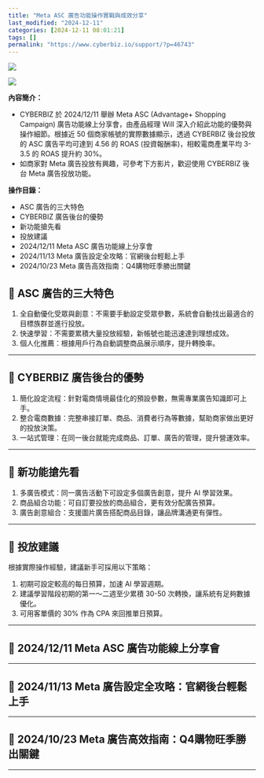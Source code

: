 ```yaml
---
title: "Meta ASC 廣告功能操作實戰與成效分享"
last_modified: "2024-12-11"
categories: [2024-12-11 08:01:21]
tags: []
permalink: "https://www.cyberbiz.io/support/?p=46743"
---
```


![](https://www.cyberbiz.io/support/wp-content/uploads/適用站別.png)

[![](https://www.cyberbiz.io/support/wp-content/uploads/台灣站.png)](https://www.cyberbiz.io/support/?page_id=2490)

**內容簡介：**  

* CYBERBIZ 於 2024/12/11 舉辦 Meta ASC (Advantage+ Shopping Campaign) 廣告功能線上分享會，由產品經理 Will 深入介紹此功能的優勢與操作細節。根據近 50 個商家帳號的實際數據顯示，透過 CYBERBIZ 後台投放的 ASC 廣告平均可達到 4.56 的 ROAS (投資報酬率)，相較電商產業平均 3-3.5 的 ROAS 提升約 30%。
* 如商家對 Meta 廣告投放有興趣，可參考下方影片，歡迎使用 CYBERBIZ 後台 Meta 廣告投放功能。

**操作目錄：**

* ASC 廣告的三大特色
* CYBERBIZ 廣告後台的優勢
* 新功能搶先看
* 投放建議
* 2024/12/11 Meta ASC 廣告功能線上分享會
* 2024/11/13 Meta 廣告設定全攻略：官網後台輕鬆上手
* 2024/10/23 Meta 廣告高效指南：Q4購物旺季勝出關鍵

## 📌 ASC 廣告的三大特色

1. 全自動優化受眾與創意：不需要手動設定受眾參數，系統會自動找出最適合的目標族群並進行投放。
2. 快速學習：不需要累積大量投放經驗，新帳號也能迅速達到理想成效。
3. 個人化推薦：根據用戶行為自動調整商品展示順序，提升轉換率。

* * *

## 📌 CYBERBIZ 廣告後台的優勢

1. 簡化設定流程：針對電商情境最佳化的預設參數，無需專業廣告知識即可上手。
2. 整合電商數據：完整串接訂單、商品、消費者行為等數據，幫助商家做出更好的投放決策。
3. 一站式管理：在同一後台就能完成商品、訂單、廣告的管理，提升營運效率。

* * *

## 📌 新功能搶先看

1. 多廣告模式：同一廣告活動下可設定多個廣告創意，提升 AI 學習效果。
2. 商品組合功能：可自訂要投放的商品組合，更有效分配廣告預算。
3. 廣告創意組合：支援圖片廣告搭配商品目錄，讓品牌溝通更有彈性。

* * *

## 📌 投放建議

根據實際操作經驗，建議新手可採用以下策略：

1. 初期可設定較高的每日預算，加速 AI 學習週期。
2. 建議學習階段初期的第一～二週至少累積 30-50 次轉換，讓系統有足夠數據優化。
3. 可用客單價的 30% 作為 CPA 來回推單日預算。

* * *

## 📌 2024/12/11 Meta ASC 廣告功能線上分享會

* * *

## 📌 2024/11/13 Meta 廣告設定全攻略：官網後台輕鬆上手

* * *

## 📌 2024/10/23 Meta 廣告高效指南：Q4購物旺季勝出關鍵

* * *

